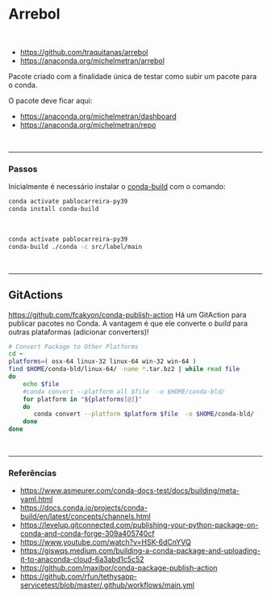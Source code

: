 # Arrebol


<br>

- https://github.com/traquitanas/arrebol
- https://anaconda.org/michelmetran/arrebol



Pacote criado com a finalidade única de testar como subir um pacote para o conda.

O pacote deve ficar aqui:
- https://anaconda.org/michelmetran/dashboard
- https://anaconda.org/michelmetran/repo


<br>

----

### Passos

Inicialmente é necessário instalar o [conda-build](https://docs.conda.io/projects/conda-build/en/latest/index.html) com o comando:

```bash
conda activate pablocarreira-py39
conda install conda-build
```

<br>

```bash
conda activate pablocarreira-py39
conda-build ./conda -c src/label/main
```

<br>

----

## GitActions

https://github.com/fcakyon/conda-publish-action
Há um GitAction para publicar pacotes no Conda. A vantagem é que ele converte o *build* para outras plataformas (adicionar converters)!

```bash
# Convert Package to Other Platforms
cd ~
platforms=( osx-64 linux-32 linux-64 win-32 win-64 )
find $HOME/conda-bld/linux-64/ -name *.tar.bz2 | while read file
do
    echo $file
    #conda convert --platform all $file  -o $HOME/conda-bld/
    for platform in "${platforms[@]}"
    do
       conda convert --platform $platform $file  -o $HOME/conda-bld/
    done
done
```

<br>

----

### Referências

- https://www.asmeurer.com/conda-docs-test/docs/building/meta-yaml.html
- https://docs.conda.io/projects/conda-build/en/latest/concepts/channels.html
- https://levelup.gitconnected.com/publishing-your-python-package-on-conda-and-conda-forge-309a405740cf
- https://www.youtube.com/watch?v=HSK-6dCnYVQ
- https://giswqs.medium.com/building-a-conda-package-and-uploading-it-to-anaconda-cloud-6a3abd1c5c52
- https://github.com/maxibor/conda-package-publish-action
- https://github.com/rfun/tethysapp-servicetest/blob/master/.github/workflows/main.yml
